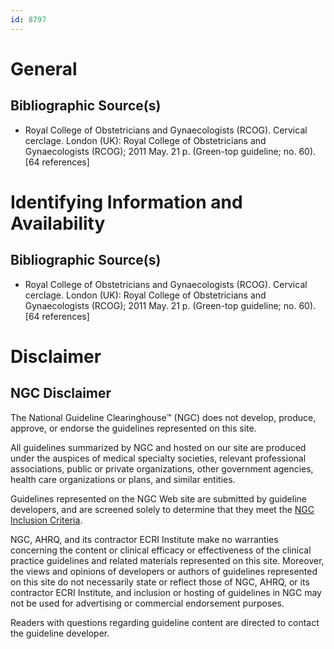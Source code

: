 ```yaml
---
id: 8797
---
```


# General

## Bibliographic Source(s)

- Royal College of Obstetricians and Gynaecologists (RCOG). Cervical cerclage. London (UK): Royal College of Obstetricians and Gynaecologists (RCOG); 2011 May. 21 p. (Green-top guideline; no. 60). [64 references]

# Identifying Information and Availability

## Bibliographic Source(s)

- Royal College of Obstetricians and Gynaecologists (RCOG). Cervical cerclage. London (UK): Royal College of Obstetricians and Gynaecologists (RCOG); 2011 May. 21 p. (Green-top guideline; no. 60). [64 references]

# Disclaimer

## NGC Disclaimer

The National Guideline Clearinghouse™ (NGC) does not develop, produce, approve, or endorse the guidelines represented on this site.

All guidelines summarized by NGC and hosted on our site are produced under the auspices of medical specialty societies, relevant professional associations, public or private organizations, other government agencies, health care organizations or plans, and similar entities.

Guidelines represented on the NGC Web site are submitted by guideline developers, and are screened solely to determine that they meet the [NGC Inclusion Criteria](/help-and-about/summaries/inclusion-criteria).

NGC, AHRQ, and its contractor ECRI Institute make no warranties concerning the content or clinical efficacy or effectiveness of the clinical practice guidelines and related materials represented on this site. Moreover, the views and opinions of developers or authors of guidelines represented on this site do not necessarily state or reflect those of NGC, AHRQ, or its contractor ECRI Institute, and inclusion or hosting of guidelines in NGC may not be used for advertising or commercial endorsement purposes.

Readers with questions regarding guideline content are directed to contact the guideline developer.

